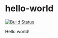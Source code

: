# hello-world

[![Build Status](https://travis-ci.org/pbar1/hello-world.svg?branch=master)](https://travis-ci.org/pbar1/hello-world)

Hello world!
